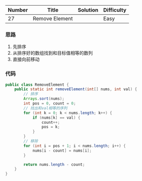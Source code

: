 | Number | Title | Solution | Difficulty |
|  ----  | ----  |   ----   |    ----    |
| 27  | Remove Element  |          |   Easy        |

### 思路

1. 先排序
2. 从排序好的数组找到和目标值相等的数列
3. 直接向前移动

### 代码

```java
public class RemoveElement {
    public static int removeElement(int[] nums, int val) {
        // 排序
        Arrays.sort(nums);
        int pos = 0, count = 0;
        // 找出和val相等的序列
        for (int k = 0; k < nums.length; k++) {
            if (nums[k] == val) {
                count++;
                pos = k;
            }
        }
        // 移除
        for (int i = pos + 1; i < nums.length; i++) {
            nums[i - count] = nums[i];
        }

        return nums.length - count;
    }
}
```